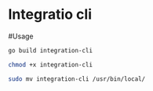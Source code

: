 # Integratio cli

#Usage

```bash
go build integration-cli

chmod +x integration-cli

sudo mv integration-cli /usr/bin/local/


```